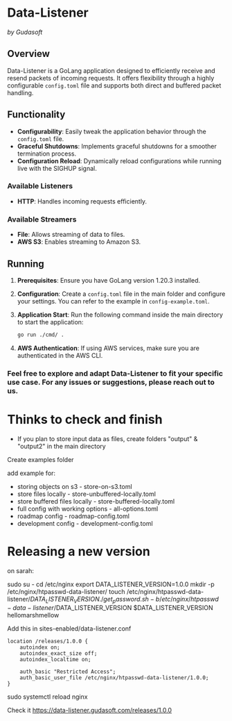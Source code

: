 # Data-Listener

*by Gudasoft*

## Overview

Data-Listener is a GoLang application designed to efficiently receive and resend packets of incoming requests. It offers flexibility through a highly configurable `config.toml` file and supports both direct and buffered packet handling.

## Functionality

- **Configurability**: Easily tweak the application behavior through the `config.toml` file.
- **Graceful Shutdowns**: Implements graceful shutdowns for a smoother termination process.
- **Configuration Reload**: Dynamically reload configurations while running live with the SIGHUP signal.

### Available Listeners

- **HTTP**: Handles incoming requests efficiently.

### Available Streamers

- **File**: Allows streaming of data to files.
- **AWS S3**: Enables streaming to Amazon S3.

## Running

1. **Prerequisites**: Ensure you have GoLang version 1.20.3 installed.

2. **Configuration**: Create a `config.toml` file in the main folder and configure your settings. You can refer to the example in `config-example.toml`.

3. **Application Start**: Run the following command inside the main directory to start the application:

   ```bash
   go run ./cmd/ .

4. **AWS Authentication**: If using AWS services, make sure you are authenticated in the AWS CLI.

### Feel free to explore and adapt Data-Listener to fit your specific use case. For any issues or suggestions, please reach out to us.

# Thinks to check and finish

- If you plan to store input data as files, create folders "output" & "output2" in the main directory

Create examples folder

add example for:

  - storing objects on s3 - store-on-s3.toml
  - store files locally - store-unbuffered-locally.toml
  - store buffered files locally - store-buffered-locally.toml
  - full config with working options - all-options.toml
  - roadmap config  - roadmap-config.toml
  - development config  - development-config.toml


# Releasing a new version

on sarah:

   sudo su -
   cd /etc/nginx
   export DATA_LISTENER_VERSION=1.0.0
   mkdir -p /etc/nginx/htpasswd-data-listener/
   touch /etc/nginx/htpasswd-data-listener/$DATA_LISTENER_VERSION
   ./get_password.sh -b /etc/nginx/htpasswd-data-listener/$DATA_LISTENER_VERSION $DATA_LISTENER_VERSION hellomarshmellow

Add this in sites-enabled/data-listener.conf

    location /releases/1.0.0 {
        autoindex on;
        autoindex_exact_size off;
        autoindex_localtime on;

        auth_basic "Restricted Access";
        auth_basic_user_file /etc/nginx/htpasswd-data-listener/1.0.0;
    }


   sudo systemctl reload nginx


Check it https://data-listener.gudasoft.com/releases/1.0.0


